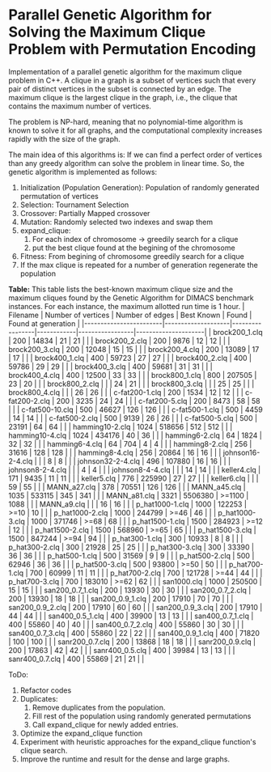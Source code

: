 # Parallel Genetic Algorithm for Solving the Maximum Clique Problem with Permutation Encoding

Implementation of a parallel genetic algorithm for the maximum clique problem in C++. A clique in a graph is a subset of vertices such that every pair of distinct vertices in the subset is connected by an edge. The maximum clique is the largest clique in the graph, i.e., the clique that contains the maximum number of vertices.

The problem is NP-hard, meaning that no polynomial-time algorithm is known to solve it for all graphs, and the computational complexity increases rapidly with the size of the graph.

The main idea of this algorithms is: If we can find a perfect order of vertices than any greedy algorithm can solve the problem in linear time. So, the genetic algorithm is implemented as follows:

1. Initialization (Population Generation): Population of randomly generated permutation of vertices
2. Selection: Tournament Selection
3. Crossover: Partially Mapped crossover
4. Mutation: Randomly selected two indexes and swap them
5. expand_clique:
   1. For each index of chromosome -> greedily search for a clique
   2. put the best clique found at the begining of the chromosome
6. Fitness: From begining of chromosome greedily search for a clique
7. If the max clique is repeated for a number of generation regenerate the population

**Table:** This table lists the best-known maximum clique size and the maximum cliques found by the Genetic Algorithm for DIMACS benchmark instances. For each instance, the maximum allotted run time is 1 hour.
| Filename               | Number of vertices | Number of edges | Best Known | Found           | Found at generation |
|------------------------|--------------------|-----------------|------------|-----------------|---------------------|
| brock200_1.clq         | 200                | 14834           | 21         | 21              |                     |
| brock200_2.clq         | 200                | 9876            | 12         | 12              |                     |
| brock200_3.clq         | 200                | 12048           | 15         | 15              |                     |
| brock200_4.clq         | 200                | 13089           | 17         | 17              |                     |
| brock400_1.clq         | 400                | 59723           | 27         | 27              |                     |
| brock400_2.clq         | 400                | 59786           | 29         | 29              |                     |
| brock400_3.clq         | 400                | 59681           | 31         | 31              |                     |
| brock400_4.clq         | 400                | 12500           | 33         | 33              |                     |
| brock800_1.clq         | 800                | 207505          | 23         | 20              |                     |
| brock800_2.clq         |                    |                 | 24         | 21              |                     |
| brock800_3.clq         |                    |                 | 25         | 25              |                     |
| brock800_4.clq         |                    |                 | 26         | 26              |                     |
| c-fat200-1.clq         | 200                | 1534            | 12         | 12              |                     |
| c-fat200-2.clq         | 200                | 3235            | 24         | 24              |                     |
| c-fat200-5.clq         | 200                | 8473            | 58         | 58              |                     |
| c-fat500-10.clq        | 500                | 46627           | 126        | 126             |                     |
| c-fat500-1.clq         | 500                | 4459            | 14         | 14              |                     |
| c-fat500-2.clq         | 500                | 9139            | 26         | 26              |                     |
| c-fat500-5.clq         | 500                | 23191           | 64         | 64              |                     |
| hamming10-2.clq        | 1024               | 518656          | 512        | 512             |                     |
| hamming10-4.clq        | 1024               | 434176          | 40         | 36              |                     |
| hamming6-2.clq         | 64                 | 1824            | 32         | 32              |                     |
| hamming6-4.clq         | 64                 | 704             | 4          | 4               |                     |
| hamming8-2.clq         | 256                | 31616           | 128        | 128             |                     |
| hamming8-4.clq         | 256                | 20864           | 16         | 16              |                     |
| johnson16-2-4.clq      |                    |                 | 8          | 8               |                     |
| johnson32-2-4.clq      | 496                | 107880          | 16         | 16              |                     |
| johnson8-2-4.clq       |                    |                 | 4          | 4               |                     |
| johnson8-4-4.clq       |                    |                 | 14         | 14              |                     |
| keller4.clq            | 171                | 9435            | 11         | 11              |                     |
| keller5.clq            | 776                | 225990          | 27         | 27              |                     |
| keller6.clq            |                    |                 | 59         | 55              |                     |
| MANN_a27.clq           | 378                | 70551           | 126        | 126             |                     |
| MANN_a45.clq           | 1035               | 533115          | 345        | 341             |                     |
| MANN_a81.clq           | 3321               | 5506380         | >=1100     | 1088            |                     |
| MANN_a9.clq            |                    |                 | 16         | 16              |                     |
| p_hat1000-1.clq        | 1000               | 122253          | >=10       | 10              |                     |
| p_hat1000-2.clq        | 1000               | 244799          | >=46       | 46              |                     |
| p_hat1000-3.clq        | 1000               | 371746          | >=68       | 68              |                     |
| p_hat1500-1.clq        | 1500               | 284923          | >=12       | 12              |                     |
| p_hat1500-2.clq        | 1500               | 568960          | >=65       | 65              |                     |
| p_hat1500-3.clq        | 1500               | 847244          | >=94       | 94              |                     |
| p_hat300-1.clq         | 300                | 10933           | 8          | 8               |                     |
| p_hat300-2.clq         | 300                | 21928           | 25         | 25              |                     |
| p_hat300-3.clq         | 300                | 33390           | 36         | 36              |                     |
| p_hat500-1.clq         | 500                | 31569           | 9          | 9               |                     |
| p_hat500-2.clq         | 500                | 62946           | 36         | 36              |                     |
| p_hat500-3.clq         | 500                | 93800           | >=50       | 50              |                     |
| p_hat700-1.clq         | 700                | 60999           | 11         | 11              |                     |
| p_hat700-2.clq         | 700                | 121728          | >=44       | 44              |                     |
| p_hat700-3.clq         | 700                | 183010          | >=62       | 62              |                     |
| san1000.clq            | 1000               | 250500          | 15         | 15              |                     |
| san200_0.7_1.clq       | 200                | 13930           | 30         | 30              |                     |
| san200_0.7_2.clq       | 200                | 13930           | 18         | 18              |                     |
| san200_0.9_1.clq       | 200                | 17910           | 70         | 70              |                     |
| san200_0.9_2.clq       | 200                | 17910           | 60         | 60              |                     |
| san200_0.9_3.clq       | 200                | 17910           | 44         | 44              |                     |
| san400_0.5_1.clq       | 400                | 39900           | 13         | 13              |                     |
| san400_0.7_1.clq       | 400                | 55860           | 40         | 40              |                     |
| san400_0.7_2.clq       | 400                | 55860           | 30         | 30              |                     |
| san400_0.7_3.clq       | 400                | 55860           | 22         | 22              |                     |
| san400_0.9_1.clq       | 400                | 71820           | 100        | 100             |                     |
| sanr200_0.7.clq        | 200                | 13868           | 18         | 18              |                     |
| sanr200_0.9.clq        | 200                | 17863           | 42         | 42              |                     |
| sanr400_0.5.clq        | 400                | 39984           | 13         | 13              |                     |
| sanr400_0.7.clq        | 400                | 55869           | 21         | 21              |                     |



ToDo:
1. Refactor codes
2. Duplicates:
   1. Remove duplicates from the population.
   2. Fill rest of the population using randomly generated permutations
   3. Call expand_clique for newly added entries.
3. Optimize the expand_clique function
4. Experiment with heuristic approaches for the expand_clique function's clique search.
5. Improve the runtime and result for the dense and large graphs.
